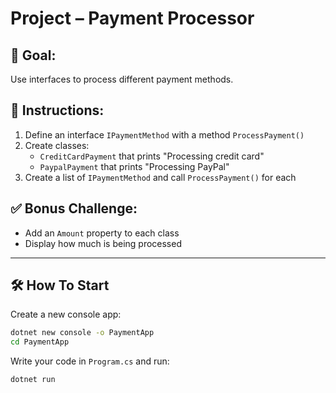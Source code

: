 # Project – Payment Processor

## 🧠 Goal:
Use interfaces to process different payment methods.

## 🔧 Instructions:
1. Define an interface `IPaymentMethod` with a method `ProcessPayment()`
2. Create classes:
   - `CreditCardPayment` that prints "Processing credit card"
   - `PaypalPayment` that prints "Processing PayPal"
3. Create a list of `IPaymentMethod` and call `ProcessPayment()` for each

## ✅ Bonus Challenge:
- Add an `Amount` property to each class
- Display how much is being processed

---

## 🛠️ How To Start

Create a new console app:
```bash
dotnet new console -o PaymentApp
cd PaymentApp
```

Write your code in `Program.cs` and run:
```bash
dotnet run
```
